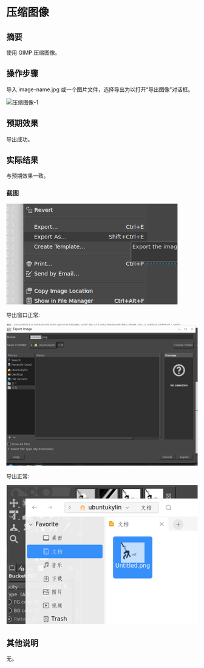 # 压缩图像

## 摘要

使用 GIMP 压缩图像。

## 操作步骤

导入 image-name.jpg 或一个图片文件，选择导出为以打开“导出图像”对话框。

![压缩图像-1](./img/压缩图像-1.png)

## 预期效果

导出成功。

## 实际结果

与预期效果一致。

### 截图

![压缩图像-3](./img/压缩图像-3.png)

导出窗口正常:

![压缩图像-3](./img/压缩图像-4.png)

导出正常:

![压缩图像-5](./img/压缩图像-5.png)

## 其他说明

无。
